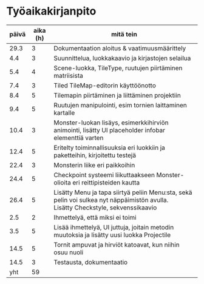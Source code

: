 # Työaikakirjanpito

| päivä | aika (h) | mitä tein |
| --- | --- | --- |
| 29.3 | 3 | Dokumentaation aloitus & vaatimuusmäärittely  |
| 4.4 | 3 | Suunnittelua, luokkakaavio ja kirjastojen selailua |
| 5.4 | 4 | Scene-luokka, TileType, ruutujen piirtäminen matriisista |
| 7.4 | 3 | Tiled TileMap-editorin käyttöönotto |
| 8.4 | 5 | Tilemapin piirtäminen ja liittäminen projektiin |
| 9.4 | 5 | Ruutujen manipulointi, esim tornien laittaminen kartalle |
| 10.4 | 3 | Monster-luokan lisäys, esimerkkihirviön animointi, lisätty UI placeholder infobar elementtiä varten |
| 12.4 | 5 | Eritelty toiminnallisuuksia eri luokkiin ja paketteihin, kirjoitettu testejä |
| 22.4 | 3 | Monsterin liike eri paikkoihin |
| 24.4 | 5 | Checkpoint systeemi liikuttaakseen Monster-olioita eri reittipisteiden kautta |
| 26.4 | 5 | Lisätty Menu ja tapa siirtyä peliin Menu:sta, sekä pelin voi sulkea nyt näppäimistön avulla. <br /> Lisätty Checkstyle, sekvenssikaavio|
| 2.5 | 2 | Ihmettelyä, että miksi ei toimi |
| 3.5 | 5 | Lisää ihmettelyä, UI juttuja,  joitain metodin muutoksia ja lisätty uusi luokka Projectile |
| 14.5 | 5 | Tornit ampuvat ja hirviöt katoavat, kun niihin osuu nuoli |
| 14.5 | 3 | Testausta, dokumentaatio |
| yht | 59 |
